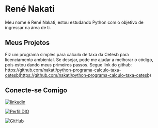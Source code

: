 # René Nakati

Meu nome é René Nakati, estou estudando Python com o objetivo de ingressar na área de ti.

## Meus Projetos

Fiz um programa simples para calculo de taxa da Cetesb para licenciamento ambiental. Se desejar, pode me ajudar a melhorar o código, pois estou dando meus primeiros passos. 
Segue link do github:
https://github.com/nakati/python-programa-calculo-taxa-cetesb(https://github.com/nakati/python-programa-calculo-taxa-cetesb)


## Conecte-se Comigo

[![linkedin](https://img.shields.io/badge/linkedin-000?style=for-the-badge&logo=linkedin&logoColor=white)](https://www.linkedin.com/in/rene-nakati/)

[![Perfil DIO](https://img.shields.io/badge/-Meu%20Perfil%20na%20DIO-000?style=for-the-badge)](https://web.dio.me/users/renenakati)

 [![GitHub](https://img.shields.io/badge/GitHub-000?style=for-the-badge&logo=github&logoColor=30A3DC)](https://github.com/nakati/) 
